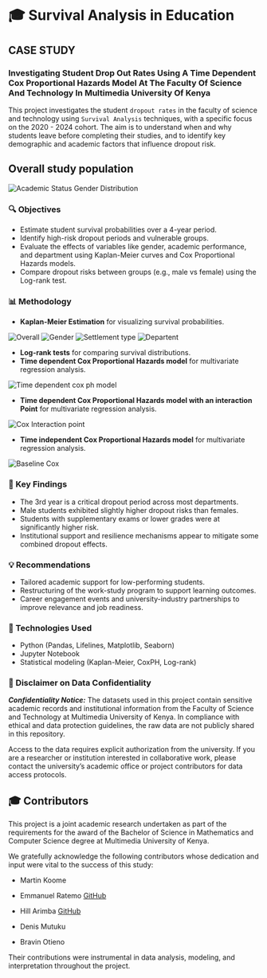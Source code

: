 # 🎓 Survival Analysis in Education

## CASE STUDY
### Investigating Student Drop Out Rates Using A Time Dependent Cox Proportional Hazards Model At The Faculty Of Science And Technology In Multimedia University Of Kenya

This project investigates the student `dropout rates` in the faculty of science and technology using `Survival Analysis` techniques, with a specific focus on the 2020 - 2024 cohort. The aim is to understand when and why students leave before completing their studies, and to identify key demographic and academic factors that influence dropout risk.

##  Overall study population 

![Academic Status   Gender Distribution](https://github.com/user-attachments/assets/93e2c732-927b-4e63-8949-d9ac9f174210)

### 🔍 Objectives
* Estimate student survival probabilities over a 4-year period.
* Identify high-risk dropout periods and vulnerable groups.
* Evaluate the effects of variables like gender, academic performance, and department using Kaplan-Meier curves and Cox Proportional Hazards models.
* Compare dropout risks between groups (e.g., male vs female) using the Log-rank test.

### 📊 Methodology

* **Kaplan-Meier Estimation** for visualizing survival probabilities.
  
![Overall](https://github.com/user-attachments/assets/0fd2be08-6235-4ad1-8dd5-2ae6c5b6a69d)
![Gender](https://github.com/user-attachments/assets/371b388f-5f3b-4b3e-bbb5-42c4ea64507c)
![Settlement type](https://github.com/user-attachments/assets/1952562b-d1e2-4489-8ef2-432118362697)
![Departent](https://github.com/user-attachments/assets/f724559c-d901-452b-8dd6-d303e5ef30ab)

* **Log-rank tests** for comparing survival distributions.
* **Time dependent Cox Proportional Hazards model** for multivariate regression analysis.

![Time dependent cox ph model](https://github.com/user-attachments/assets/ce9babfd-5005-4349-b007-b30aeec7a0e8)

* **Time dependent Cox Proportional Hazards model with an interaction Point** for multivariate regression analysis.
  
![Cox Interaction point ](https://github.com/user-attachments/assets/112a6594-307c-43b2-9048-5ac5ee2a2745)

* **Time independent Cox Proportional Hazards model** for multivariate regression analysis.

 ![Baseline Cox](https://github.com/user-attachments/assets/b7280449-f576-441e-91bf-2f33782e757d)


### 🧠 Key Findings

* The 3rd year is a critical dropout period across most departments.
* Male students exhibited slightly higher dropout risks than females.
* Students with supplementary exams or lower grades were at significantly higher risk.
* Institutional support and resilience mechanisms appear to mitigate some combined dropout effects.

### 💡 Recommendations

* Tailored academic support for low-performing students.
* Restructuring of the work-study program to support learning outcomes.
* Career engagement events and university-industry partnerships to improve relevance and job readiness.


### 📌 Technologies Used

* Python (Pandas, Lifelines, Matplotlib, Seaborn)
* Jupyter Notebook
* Statistical modeling (Kaplan-Meier, CoxPH, Log-rank)

### 📢 Disclaimer on Data Confidentiality
***Confidentiality Notice:***
The datasets used in this project contain sensitive academic records and institutional information from the Faculty of Science and Technology at Multimedia University of Kenya. In compliance with ethical and data protection guidelines, the raw data are not publicly shared in this repository.

Access to the data requires explicit authorization from the university. If you are a researcher or institution interested in collaborative work, please contact the university’s academic office or project contributors for data access protocols.

## 🎓 Contributors 
This project is a joint academic research undertaken as part of the requirements for the award of the Bachelor of Science in Mathematics and Computer Science degree at Multimedia University of Kenya.

We gratefully acknowledge the following contributors whose dedication and input were vital to the success of this study:

* Martin Koome 

* Emmanuel Ratemo  <a href='https://github.com/nyagucha'>GitHub<a/>

* Hill Arimba    <a href='https://github.com/Hill-Arimba99'>GitHub<a/>

* Denis Mutuku 

* Bravin Otieno

Their contributions were instrumental in data analysis, modeling, and interpretation throughout the project.
